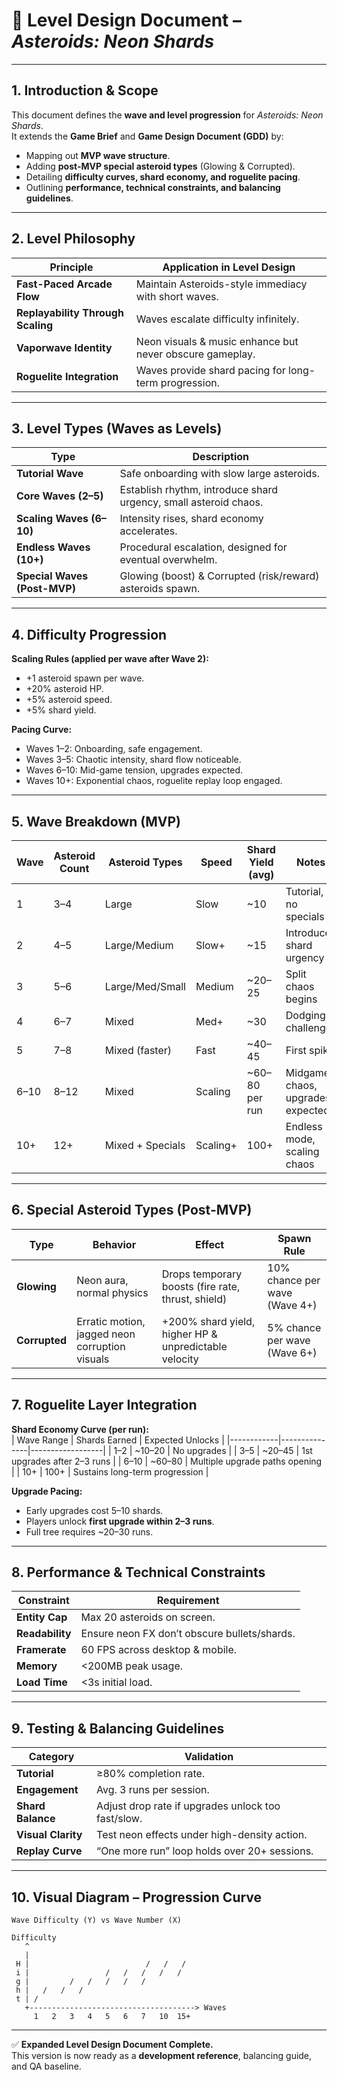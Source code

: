 # 📝 Level Design Document – *Asteroids: Neon Shards*

---

## 1. Introduction & Scope  
This document defines the **wave and level progression** for *Asteroids: Neon Shards*.  
It extends the **Game Brief** and **Game Design Document (GDD)** by:  
- Mapping out **MVP wave structure**.  
- Adding **post-MVP special asteroid types** (Glowing & Corrupted).  
- Detailing **difficulty curves, shard economy, and roguelite pacing**.  
- Outlining **performance, technical constraints, and balancing guidelines**.  

---

## 2. Level Philosophy  
| Principle                  | Application in Level Design |
|-----------------------------|-----------------------------|
| **Fast-Paced Arcade Flow** | Maintain Asteroids-style immediacy with short waves. |
| **Replayability Through Scaling** | Waves escalate difficulty infinitely. |
| **Vaporwave Identity** | Neon visuals & music enhance but never obscure gameplay. |
| **Roguelite Integration** | Waves provide shard pacing for long-term progression. |

---

## 3. Level Types (Waves as Levels)  
| Type              | Description |
|-------------------|-------------|
| **Tutorial Wave** | Safe onboarding with slow large asteroids. |
| **Core Waves (2–5)** | Establish rhythm, introduce shard urgency, small asteroid chaos. |
| **Scaling Waves (6–10)** | Intensity rises, shard economy accelerates. |
| **Endless Waves (10+)** | Procedural escalation, designed for eventual overwhelm. |
| **Special Waves (Post-MVP)** | Glowing (boost) & Corrupted (risk/reward) asteroids spawn. |

---

## 4. Difficulty Progression  

**Scaling Rules (applied per wave after Wave 2):**  
- +1 asteroid spawn per wave.  
- +20% asteroid HP.  
- +5% asteroid speed.  
- +5% shard yield.  

**Pacing Curve:**  
- Waves 1–2: Onboarding, safe engagement.  
- Waves 3–5: Chaotic intensity, shard flow noticeable.  
- Waves 6–10: Mid-game tension, upgrades expected.  
- Waves 10+: Exponential chaos, roguelite replay loop engaged.  

---

## 5. Wave Breakdown (MVP)  

| Wave | Asteroid Count | Asteroid Types | Speed | Shard Yield (avg) | Notes |
|------|----------------|----------------|-------|-------------------|-------|
| 1    | 3–4            | Large          | Slow  | ~10               | Tutorial, no specials |
| 2    | 4–5            | Large/Medium   | Slow+ | ~15               | Introduces shard urgency |
| 3    | 5–6            | Large/Med/Small| Medium| ~20–25            | Split chaos begins |
| 4    | 6–7            | Mixed          | Med+  | ~30               | Dodging challenge |
| 5    | 7–8            | Mixed (faster) | Fast  | ~40–45            | First spike |
| 6–10 | 8–12           | Mixed          | Scaling | ~60–80 per run   | Midgame chaos, upgrades expected |
| 10+  | 12+            | Mixed + Specials | Scaling+ | 100+ | Endless mode, scaling chaos |

---

## 6. Special Asteroid Types (Post-MVP)  

| Type       | Behavior | Effect | Spawn Rule |
|------------|----------|--------|-------------|
| **Glowing** | Neon aura, normal physics | Drops temporary boosts (fire rate, thrust, shield) | 10% chance per wave (Wave 4+) |
| **Corrupted** | Erratic motion, jagged neon corruption visuals | +200% shard yield, higher HP & unpredictable velocity | 5% chance per wave (Wave 6+) |

---

## 7. Roguelite Layer Integration  

**Shard Economy Curve (per run):**  
| Wave Range | Shards Earned | Expected Unlocks |
|------------|---------------|------------------|
| 1–2 | ~10–20 | No upgrades |
| 3–5 | ~20–45 | 1st upgrades after 2–3 runs |
| 6–10 | ~60–80 | Multiple upgrade paths opening |
| 10+ | 100+ | Sustains long-term progression |

**Upgrade Pacing:**  
- Early upgrades cost 5–10 shards.  
- Players unlock **first upgrade within 2–3 runs**.  
- Full tree requires ~20–30 runs.  

---

## 8. Performance & Technical Constraints  
| Constraint | Requirement |
|------------|-------------|
| **Entity Cap** | Max 20 asteroids on screen. |
| **Readability** | Ensure neon FX don’t obscure bullets/shards. |
| **Framerate** | 60 FPS across desktop & mobile. |
| **Memory** | <200MB peak usage. |
| **Load Time** | <3s initial load. |

---

## 9. Testing & Balancing Guidelines  
| Category | Validation |
|----------|------------|
| **Tutorial** | ≥80% completion rate. |
| **Engagement** | Avg. 3 runs per session. |
| **Shard Balance** | Adjust drop rate if upgrades unlock too fast/slow. |
| **Visual Clarity** | Test neon effects under high-density action. |
| **Replay Curve** | “One more run” loop holds over 20+ sessions. |

---

## 10. Visual Diagram – Progression Curve  

```
Wave Difficulty (Y) vs Wave Number (X)

Difficulty
   ^
   |
 H |                          /   /   /
 i |                 /   /   /   /   /
 g |         /   /   /   /   /
 h |   /   /   /
 t | /
   +-------------------------------------> Waves
     1   2   3   4   5   6   7   10  15+
```

---

✅ **Expanded Level Design Document Complete.**  
This version is now ready as a **development reference**, balancing guide, and QA baseline.

